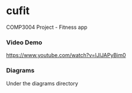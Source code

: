 # cufit
COMP3004 Project - Fitness app


### Video Demo
https://www.youtube.com/watch?v=lJIJAPyBim0


### Diagrams
Under the diagrams directory
